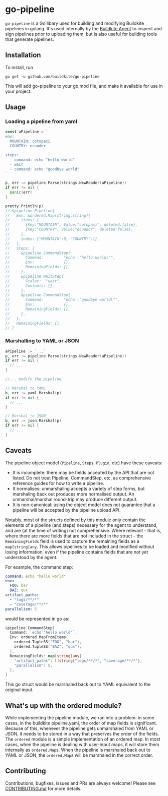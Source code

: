 # go-pipeline

`go-pipeline` is a Go libary used for building and modifying Buildkite pipelines in golang. It's used internally by the [Buildkite Agent](https://github.com/buildkite/agent) to inspect and sign pipelines prior to uploading them, but is also useful for building tools that generate pipelines.

## Installation

To install, run

```
go get -u github.com/buildkite/go-pipeline
```

This will add go-pipeline to your go.mod file, and make it available for use in your project.

## Usage

### Loading a pipeline from yaml

```go
const aPipeline = `
env:
  MOUNTAIN: cotopaxi
  COUNTRY: ecuador

steps:
  - command: echo "hello world"
  - wait
  - command: echo "goodbye world"
`

p, err := pipeline.Parse(strings.NewReader(aPipeline))
if err != nil {
  panic(err)
}

pretty.Println(p)
// &pipeline.Pipeline{
//   Env: &ordered.Map[string,string]{
//     items: {
//       {Key:"MOUNTAIN", Value:"cotopaxi", deleted:false},
//       {Key:"COUNTRY", Value:"ecuador", deleted:false},
//     },
//     index: {"MOUNTAIN":0, "COUNTRY":1},
//   },
//   Steps: {
//     &pipeline.CommandStep{
//       Command:         "echo \"hello world\"",
//       Env:             {},
//       RemainingFields: {},
//     },
//     &pipeline.WaitStep{
//       Scalar:  "wait",
//       Contents: {},
//     },
//     &pipeline.CommandStep{
//       Command:         "echo \"goodbye world\"",
//       Env:             {},
//       RemainingFields: {},
//     },
//   },
//   RemainingFields: {},
// }
```

### Marshalling to YAML or JSON
```go
aPipeline := `...`
p, err := pipeline.Parse(strings.NewReader(aPipeline))
if err != nil {
  // ...
}

//... modify the pipeline

// Marshal to YAML
b, err := yaml.Marshal(p)
if err != nil {
  // ...
}

// Marshal to JSON
b, err := json.Marshal(p)
if err != nil {
  // ...
}
```

## Caveats
The pipeline object model (`Pipeline`, `Steps`, `Plugin`, etc) have these caveats:
- It is incomplete: there may be fields accepted by the API that are not listed. Do not treat Pipeline, CommandStep, etc, as comprehensive reference guides for how to write a pipeline.
- It normalises: unmarshaling accepts a variety of step forms, but marshaling back out produces more normalised output. An unmarshal/marshal round-trip may produce different output.
- It is non-canonical: using the object model does not guarantee that a pipeline will be accepted by the pipeline upload API.

Notably, most of the structs defined by this module only contain the elements of a pipeline (and steps) necessary for the agent to understand, and are (at the time of writing) not comprehensive. Where relevant - that is, where there are more fields that are not included in the struct - the `RemainingFields` field is used to capture the remaining fields as a `map[string]any`. This allows pipelines to be loaded and modified without losing information, even if the pipeline contains fields that are not yet understood by the agent.

For example, the command step:
```YAML
command: echo "hello world"
env:
  FOO: bar
  BAZ: qux
artifact_paths:
  - "logs/**/*"
  - "coverage/**/*"
parallelism: 5
```

would be represented in go as:
```go
&pipeline.CommandStep{
  Command: `echo "hello world"`,
  Env: ordered.MapFromItems(
    ordered.TupleSS("FOO", "bar"),
    ordered.TupleSS("BAZ", "qux"),
  ),
  RemainingFields: map[string]any{
    "artifact_paths": []string{"logs/**/*", "coverage/**/*"},
    "parallelism": 5,
  },
}
```

This go struct would be marshaled back out to YAML equivalent to the original input.

## What's up with the ordered module?

While implementing the pipeline module, we ran into a problem: in some cases, in the buildkite pipeline.yaml, the order of map fields is significant. Because of this, whenever the pipeline gets unmarshaled from YAML or JSON, it needs to be stored in a way that preserves the order of the fields. The `ordered` module is a simple implementation of an ordered map. In most cases, when the pipeline is dealing with user-input maps, it will store them internally as `ordered.Map`s. When the pipeline is marshaled back out to YAML or JSON, the `ordered.Map`s will be marshaled in the correct order.

## Contributing

Contributions, bugfixes, issues and PRs are always welcome! Please see [CONTRIBUTING.md](CONTRIBUTING.md) for more details.
